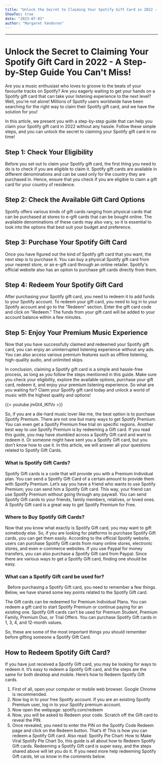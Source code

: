 ```yaml
---
title: "Unlock the Secret to Claiming Your Spotify Gift Card in 2022 - A Step-by-Step Guide You Can't Miss!"
ShowToc: true 
date: "2023-07-03"
author: "Margaret Vandoren"
---
```

*****
# Unlock the Secret to Claiming Your Spotify Gift Card in 2022 - A Step-by-Step Guide You Can't Miss!

Are you a music enthusiast who loves to groove to the beats of your favourite tracks on Spotify? Are you eagerly waiting to get your hands on a Spotify gift card that can take your listening experience to the next level? Well, you're not alone! Millions of Spotify users worldwide have been searching for the right way to claim their Spotify gift card, and we have the solution for you!

In this article, we present you with a step-by-step guide that can help you claim your Spotify gift card in 2022 without any hassle. Follow these simple steps, and you can unlock the secret to claiming your Spotify gift card in no time!

## Step 1: Check Your Eligibility

Before you set out to claim your Spotify gift card, the first thing you need to do is to check if you are eligible to claim it. Spotify gift cards are available in different denominations and can be used only for the country they are purchased in. Hence, ensure that you check if you are eligible to claim a gift card for your country of residence.

## Step 2: Check the Available Gift Card Options

Spotify offers various kinds of gift cards ranging from physical cards that can be purchased at stores to e-gift cards that can be bought online. The available denominations of these cards may also vary, so it is essential to look into the options that best suit your budget and preference.

## Step 3: Purchase Your Spotify Gift Card

Once you have figured out the kind of Spotify gift card that you want, the next step is to purchase it. You can buy a physical Spotify gift card from your nearest store, or an e-gift card through an online retailer. Spotify's official website also has an option to purchase gift cards directly from them.

## Step 4: Redeem Your Spotify Gift Card

After purchasing your Spotify gift card, you need to redeem it to add funds to your Spotify account. To redeem your gift card, you need to log in to your Spotify account and go to the "Redeem" section. Enter the gift card code and click on "Redeem." The funds from your gift card will be added to your account balance within a few minutes.

## Step 5: Enjoy Your Premium Music Experience

Now that you have successfully claimed and redeemed your Spotify gift card, you can enjoy an uninterrupted listening experience without any ads. You can also access various premium features such as offline listening, high-quality audio, and unlimited skips.

In conclusion, claiming a Spotify gift card is a simple and hassle-free process, as long as you follow the steps mentioned in this guide. Make sure you check your eligibility, explore the available options, purchase your gift card, redeem it, and enjoy your premium listening experience. So what are you waiting for? Claim your Spotify gift card today and unlock a world of music with the highest quality and options!

{{< youtube jmGt4_IKfVo >}} 



So, if you are a die-hard music lover like me, the best option is to purchase Spotify Premium. There are not one but many ways to get Spotify Premium. You can even get a Spotify Premium free trial on specific regions. Another best way to use Spotify Premium is by redeeming a Gift card.
If you read this guide, you may have stumbled across a Spotify Gift card and want to redeem it. Or someone might have sent you a Spotify Gift card, but you don’t know how to use it. In this article, we will answer all your questions related to Spotify Gift Cards.

 
### What is Spotify Gift Cards?



Spotify Gift cards is a code that will provide you with a Premium Individual plan. You can send a Spotify Gift Card of a certain amount to provide them with Spotify Premium.
Let’s say you have a friend who wants to use Spotify Premium; you can send him a Spotify Gift card. This way, your friend can use Spotify Premium without going through any paywall.
You can send Spotify Gift cards to your friends, family members, relatives, or loved ones. A Spotify Gift card is a great way to get Spotify Premium for Free.

 
### Where to Buy Spotify Gift Cards?



Now that you know what exactly is Spotify Gift card, you may want to gift somebody else. So, if you are looking for platforms to purchase Spotify Gift cards, you can get them easily.
According to the official Spotify website, users can purchase Spotify Gift cards from many online stores, electronic stores, and even e-commerce websites.
If you use Paypal for money transfers, you can also purchase a Spotify Gift card from Paypal. Since there are various ways to get a Spotify Gift card, finding one should be easy.

 
### What can a Spotify Gift card be used for?



 
Before purchasing a Spotify Gift card, you need to remember a few things. Below, we have shared some key points related to the Spotify Gift card.

 

The Gift cards can be redeemed for Premium Individual Plans.
You can redeem a gift card to start Spotify Premium or continue paying for an existing one.
Spotify Gift cards can’t be used for Premium Student, Premium Family, Premium Duo, or Trial Offers.
You can purchase Spotify Gift cards in 1, 3, 4, and 12-month values.



So, these are some of the most important things you should remember before gifting someone a Spotify Gift Card.

 
## How to Redeem Spotify Gift Card?


If you have just received a Spotify Gift card, you may be looking for ways to redeem it. It’s easy to redeem a Spotify Gift card, and the steps are the same for both desktop and mobile. Here’s how to Redeem Spotify Gift cards.

1. First of all, open your computer or mobile web browser. Google Chrome is recommended.
2. Now log in to your free Spotify account. If you are an existing Spotify Premium user, log in to your Spotify premium account.
3. Now open the webpage: spotify.com/redeem
4. Now, you will be asked to Redeem your code. Scratch off the Gift card to reveal the PIN.
5. Once revealed, you need to enter the PIN on the Spotify Code Redeem page and click on the Redeem button.
That’s it! This is how you can redeem a Spotify Gift card.
Also read: Spotify Pie Chart: How to Make Viral Spotify Pie Chart
So, this guide is all about how to Redeem Spotify Gift cards. Redeeming a Spotify Gift card is super easy, and the steps shared above will let you do it. If you need more help redeeming Spotify Gift cards, let us know in the comments below.





